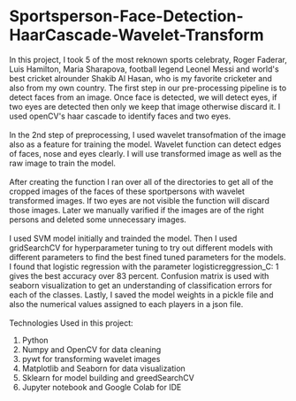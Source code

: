 # Sportsperson-Face-Detection-HaarCascade-Wavelet-Transform
In this project, I took 5 of the most reknown sports celebraty, Roger Faderar, Luis Hamilton, Maria Sharapova, football legend Leonel Messi and world's best cricket alrounder Shakib Al Hasan, who is my favorite cricketer and also from my own country. The first step in our pre-processing pipeline is to detect faces from an image. Once face is detected, we will detect eyes, if two eyes are detected then only we keep that image otherwise discard it. I used openCV's haar cascade to identify faces and two eyes.<Br><Br>
  In the 2nd step of preprocessing, I used wavelet transofmation of the image also as a feature for training the model. Wavelet function can detect edges of faces, nose and eyes clearly. I will use transformed image as well as the raw image to train the model.<Br><Br>
  After creating the function I ran over all of the directories to get all of the cropped images of the faces of these sportpersons with wavelet transformed images. If two eyes are not visible the function will discard those images. Later we manually varified if the images are of the right persons and deleted some unnecessary images.<Br><Br>
  I used SVM model initially and trainded the model. Then I used gridSearchCV for hyperparameter tuning to try out different models with different parameters to find the best fined tuned parameters for the models. I found that logistic regression with the parameter logisticreggression_C: 1 gives the best accuracy over 83 percent. Confusion  matrix  is  used  with  seaborn  visualization  to  get  an  understanding  of classification  errors  for  each  of  the  classes. Lastly, I saved the model weights in a pickle file and also the numerical values assigned to each players in a json file.<Br><Br>
  Technologies Used in this project:<Br>
  1. Python
  2. Numpy and OpenCV for data cleaning
  3. pywt for transforming wavelet images
  4. Matplotlib and Seaborn for data visualization
  5. Sklearn for model building and greedSearchCV
  6. Jupyter notebook and Google Colab for IDE
